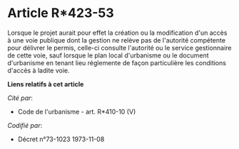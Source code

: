 # Article R*423-53

Lorsque le projet aurait pour effet la création ou la modification d'un accès à une voie publique dont la gestion ne relève
pas de l'autorité compétente pour délivrer le permis, celle-ci consulte l'autorité ou le service gestionnaire de cette voie,
sauf lorsque le plan local d'urbanisme ou le document d'urbanisme en tenant lieu réglemente de façon particulière les
conditions d'accès à ladite voie.

**Liens relatifs à cet article**

_Cité par_:

  - Code de l'urbanisme - art. R*410-10 (V)

_Codifié par_:

  - Décret n°73-1023 1973-11-08
